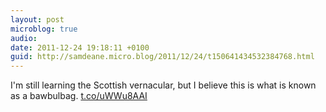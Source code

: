 ```yaml
---
layout: post
microblog: true
audio: 
date: 2011-12-24 19:18:11 +0100
guid: http://samdeane.micro.blog/2011/12/24/t150641434532384768.html
---
```

I'm still learning the Scottish vernacular, but I believe this is what is known as a bawbulbag. [t.co/uWWu8AAI](http://t.co/uWWu8AAI)
